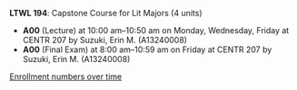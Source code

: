 **LTWL 194**: Capstone Course for Lit Majors (4 units)

- **A00** (Lecture) at 10:00 am–10:50 am on Monday, Wednesday, Friday at CENTR 207 by Suzuki, Erin M. (A13240008)
- **A00** (Final Exam) at 8:00 am–10:59 am on Friday at CENTR 207 by Suzuki, Erin M. (A13240008)

[Enrollment numbers over time](./LTWL194.tsv)
